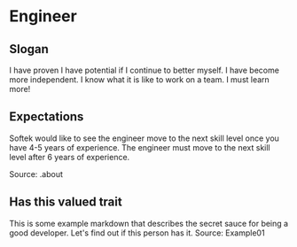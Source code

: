 # Engineer

## Slogan
I have proven I have potential if I continue to better myself. I have become more independent. I know what it is like to work on a team. I must learn more!

## Expectations
Softek would like to see the engineer move to the next skill level once you have 4-5 years of experience. The engineer must move to the next skill level after 6 years of experience.

Source: .about

<!-- /SKILL -->


## Has this valued trait

This is some example markdown that describes the secret sauce for being a good developer.  Let's find out if this person has it.
Source: Example01

<!-- /SKILL -->


